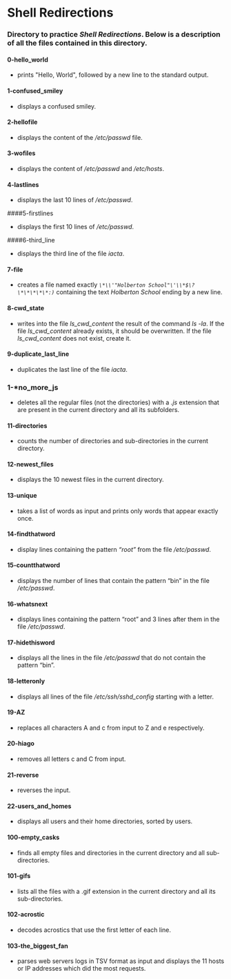 # Shell Redirections
### Directory to practice _Shell Redirections_. Below is a description of all the files contained in this directory.

#### 0-hello_world
* prints "Hello, World", followed by a new line to the standard output.

#### 1-confused_smiley
* displays a confused smiley.

#### 2-hellofile
* displays the content of the */etc/passwd* file.

#### 3-wofiles
* displays the content of */etc/passwd* and */etc/hosts*.

#### 4-lastlines
* displays the last 10 lines of */etc/passwd*.

####5-firstlines
* displays the first 10 lines of */etc/passwd*.

####6-third_line
* displays the third line of the file *iacta*.

#### 7-file
* creates a file named exactly *`\*\\'"Holberton School"\'\\*$\?\*\*\*\*\*:)`* containing the text *Holberton School* ending by a new line.

#### 8-cwd_state
* writes into the file *ls_cwd_content* the result of the command *ls -la*. If the file *ls_cwd_content* already exists, it should be overwritten. If the file *ls_cwd_content* does not exist, create it.

#### 9-duplicate_last_line
* duplicates the last line of the file *iacta*.

### 1-*no_more_js
* deletes all the regular files (not the directories) with a *.js* extension that are present in the current directory and all its subfolders.

#### 11-directories
* counts the number of directories and sub-directories in the current directory.

#### 12-newest_files
* displays the 10 newest files in the current directory.

#### 13-unique
* takes a list of words as input and prints only words that appear exactly once.

#### 14-findthatword
* display lines containing the pattern *“root”* from the file */etc/passwd*.

#### 15-countthatword
* displays the number of lines that contain the pattern “bin” in the file */etc/passwd*.

#### 16-whatsnext
* displays lines containing the pattern “root” and 3 lines after them in the file */etc/passwd*.

#### 17-hidethisword
* displays all the lines in the file */etc/passwd* that do not contain the pattern “bin”.

#### 18-letteronly
* displays all lines of the file */etc/ssh/sshd_config* starting with a letter.

#### 19-AZ
* replaces all characters A and c from input to Z and e respectively.

#### 20-hiago
* removes all letters c and C from input.

#### 21-reverse
* reverses the input.

#### 22-users_and_homes
* displays all users and their home directories, sorted by users.

#### 100-empty_casks
* finds all empty files and directories in the current directory and all sub-directories.

#### 101-gifs
* lists all the files with a .gif extension in the current directory and all its sub-directories.

#### 102-acrostic
* decodes acrostics that use the first letter of each line.

#### 103-the_biggest_fan
* parses web servers logs in TSV format as input and displays the 11 hosts or IP addresses which did the most requests.
